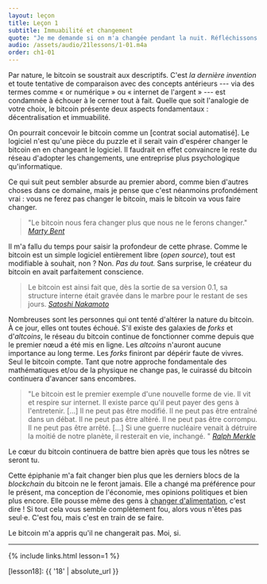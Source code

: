 ```yaml
---
layout: leçon
title: Leçon 1
subtitle: Immuabilité et changement
quote: "Je me demande si on m'a changée pendant la nuit. Réfléchissons. Étais-je la même lorsque je me suis levée ce matin ? Il me semble presque me souvenir que je me sentais un peu différente. Mais si je ne suis pas la même, la question se pose : « Qui puis-je bien être ? » Ah, en voilà, une grande énigme !"
audio: /assets/audio/21lessons/1-01.m4a
order: ch1-01
---
```


Par nature, le bitcoin se soustrait aux descriptifs. C'est *la dernière
invention* et toute tentative de comparaison avec des concepts antérieurs
--- via des termes comme « or numérique » ou « internet de l'argent » ---
est condamnée à échouer à le cerner tout à fait. Quelle que soit
l'analogie de votre choix, le bitcoin présente deux aspects fondamentaux :
décentralisation et immuabilité.

On pourrait concevoir le bitcoin comme un [contrat social automatisé]. Le
logiciel n'est qu'une pièce du puzzle et il serait vain d'espérer changer
le bitcoin en en changeant le logiciel. Il faudrait en effet convaincre
le reste du réseau d'adopter les changements, une entreprise plus
psychologique qu'informatique.

Ce qui suit peut sembler absurde au premier abord, comme bien d'autres
choses dans ce domaine, mais je pense que c'est néanmoins profondément
vrai : vous ne ferez pas changer le bitcoin, mais le bitcoin va vous faire
changer. 

> "Le bitcoin nous fera changer plus que nous ne le ferons changer."
> <cite>[Marty Bent]</cite>

Il m'a fallu du temps pour saisir la profondeur de cette phrase. Comme
le bitcoin est un simple logiciel entièrement libre (*open source*),
tout est modifiable à souhait, non ? Non. *Pas du tout.* Sans surprise,
le créateur du bitcoin en avait parfaitement conscience.


> Le bitcoin est ainsi fait que, dès la sortie de sa version 0.1, sa
> structure interne était gravée dans le marbre pour le restant de ses
> jours.
> <cite>[Satoshi Nakamoto]</cite>

Nombreuses sont les personnes qui ont tenté d'altérer la nature du bitcoin.
À ce jour, elles ont toutes échoué. S'il existe des galaxies de *forks* et
d'*altcoins*, le réseau du bitcoin continue de fonctionner comme depuis que
le premier nœud a été mis en ligne. Les *altcoins* n'auront aucune importance
au long terme. Les *forks* finiront par dépérir faute de vivres. Seul le
bitcoin compte. Tant que notre approche fondamentale des mathématiques et/ou
de la physique ne change pas, le cuirassé du bitcoin continuera d'avancer sans
encombres.

> "Le bitcoin est le premier exemple d'une nouvelle forme de vie. Il vit
> et respire sur internet. Il existe parce qu'il peut payer des gens à
> l'entretenir. [...] Il ne peut pas être modifié. Il ne peut pas être entraîné
> dans un débat. Il ne peut pas être altéré. Il ne peut pas être corrompu. Il ne
> peut pas être arrêté. [...] Si une guerre nucléaire venait à détruire la
> moitié de notre planète, il resterait en vie, inchangé. "
> <cite>[Ralph Merkle]</cite>

Le cœur du bitcoin continuera de battre bien après que tous les nôtres
se seront tu.

Cette épiphanie m'a fait changer bien plus que les derniers blocs de la
*blockchain* du bitcoin ne le feront jamais. Elle a changé ma préférence
pour le présent, ma conception de l'économie, mes opinions politiques et
bien plus encore. Elle pousse même des gens à [changer d'alimentation][carnivores],
c'est dire ! Si tout cela vous semble complètement fou, alors vous n'êtes
pas seul·e. C'est fou, mais c'est en train de se faire.

Le bitcoin m'a appris qu'il ne changerait pas. Moi, si.

---

{% include links.html lesson=1 %}

<!-- Internal -->
[gravity]: https://dergigi.com/2019/05/01/bitcoins-gravity/
[proof-of-life]: https://dergigi.com/2019/08/07/proof-of-life/
[lesson18]: {{ '18' | absolute_url }}

<!-- Further Reading -->
[automated social contract]: https://medium.com/@hasufly/bitcoins-social-contract-1f8b05ee24a9
[carnivores]: https://motherboard.vice.com/en_us/article/ne74nw/inside-the-world-of-the-bitcoin-carnivores
[tftc]: https://tftc.io/tales-from-the-crypt/
[bent]: https://tftc.io/martys-bent/

<!-- Quotes -->
[Ralph Merkle]: http://merkle.com/papers/DAOdemocracyDraft.pdf
[Satoshi Nakamoto]: https://bitcointalk.org/index.php?topic=195.msg1611#msg1611

<!-- Twitter People -->
[Marty Bent]: https://twitter.com/martybent

<!-- Wikipedia -->
[alice]: https://en.wikipedia.org/wiki/Alice%27s_Adventures_in_Wonderland
[carroll]: https://en.wikipedia.org/wiki/Lewis_Carroll
